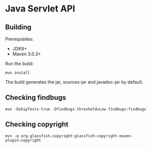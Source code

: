 Java Servlet API
================

Building
--------

Prerequisites:

* JDK8+
* Maven 3.0.3+

Run the build:

`mvn install`

The build generates the jar, sources-jar and javadoc-jar by default.

Checking findbugs
-----------------

`mvn -DskipTests-true -Dfindbugs.threshold=Low findbugs:findbugs`

Checking copyright
------------------

`mvn -q org.glassfish.copyright:glassfish-copyright-maven-plugin:copyright`
